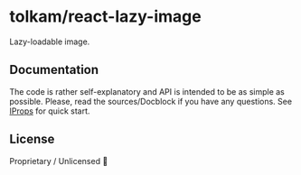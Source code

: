 # tolkam/react-lazy-image

Lazy-loadable image.

## Documentation

The code is rather self-explanatory and API is intended to be as simple as possible. Please, read the sources/Docblock if you have any questions. See [IProps](/src/index.tsx#L169) for quick start.

## License

Proprietary / Unlicensed 🤷
